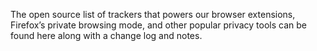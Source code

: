 The open source list of trackers that powers our browser extensions, Firefox’s private browsing mode, and other popular privacy tools can be found here along with a change log and notes.
